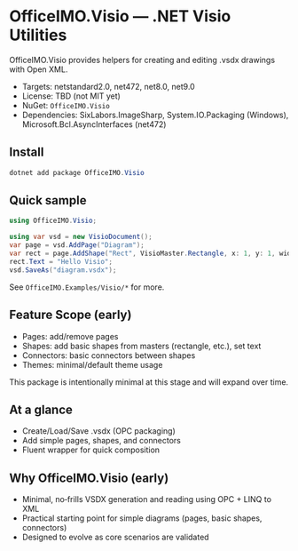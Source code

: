 # OfficeIMO.Visio — .NET Visio Utilities

OfficeIMO.Visio provides helpers for creating and editing .vsdx drawings with Open XML.

- Targets: netstandard2.0, net472, net8.0, net9.0
- License: TBD (not MIT yet)
- NuGet: `OfficeIMO.Visio`
- Dependencies: SixLabors.ImageSharp, System.IO.Packaging (Windows), Microsoft.Bcl.AsyncInterfaces (net472)

## Install

```powershell
dotnet add package OfficeIMO.Visio
```

## Quick sample

```csharp
using OfficeIMO.Visio;

using var vsd = new VisioDocument();
var page = vsd.AddPage("Diagram");
var rect = page.AddShape("Rect", VisioMaster.Rectangle, x: 1, y: 1, width: 3, height: 2);
rect.Text = "Hello Visio";
vsd.SaveAs("diagram.vsdx");
```

See `OfficeIMO.Examples/Visio/*` for more.

## Feature Scope (early)

- Pages: add/remove pages
- Shapes: add basic shapes from masters (rectangle, etc.), set text
- Connectors: basic connectors between shapes
- Themes: minimal/default theme usage

This package is intentionally minimal at this stage and will expand over time.

## At a glance

- Create/Load/Save .vsdx (OPC packaging)
- Add simple pages, shapes, and connectors
- Fluent wrapper for quick composition

## Why OfficeIMO.Visio (early)

- Minimal, no‑frills VSDX generation and reading using OPC + LINQ to XML
- Practical starting point for simple diagrams (pages, basic shapes, connectors)
- Designed to evolve as core scenarios are validated

